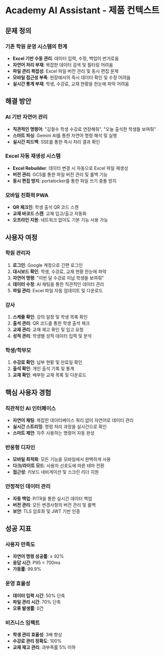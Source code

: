 # Academy AI Assistant - 제품 컨텍스트

## 문제 정의

### 기존 학원 운영 시스템의 한계
- **Excel 기반 수동 관리**: 데이터 입력, 수정, 백업이 번거로움
- **자연어 처리 부재**: 복잡한 데이터 검색 및 필터링 어려움
- **파일 관리 복잡성**: Excel 파일 버전 관리 및 동시 편집 문제
- **모바일 접근성 부족**: 현장에서의 즉시 데이터 확인 및 수정 어려움
- **실시간 통계 부재**: 학생, 수강료, 교재 현황을 한눈에 파악 어려움

## 해결 방안

### AI 기반 자연어 관리
- **직관적인 명령어**: "김철수 학생 수강료 연장해줘", "오늘 출석한 학생들 보여줘"
- **스마트 파싱**: Gemini AI를 통한 자연어 명령 해석 및 실행
- **실시간 피드백**: SSE를 통한 즉시 처리 결과 확인

### Excel 자동 재생성 시스템
- **Excel Rebuilder**: 데이터 변경 시 자동으로 Excel 파일 재생성
- **버전 관리**: GCS를 통한 파일 버전 관리 및 롤백 기능
- **동시 편집 방지**: portalocker를 통한 파일 쓰기 충돌 방지

### 모바일 친화적 PWA
- **QR 체크인**: 학생 출석 QR 코드 스캔
- **교재 바코드 스캔**: 교재 입고/출고 자동화
- **오프라인 지원**: 네트워크 없이도 기본 기능 사용 가능

## 사용자 여정

### 학원 관리자
1. **로그인**: Google 계정으로 간편 로그인
2. **대시보드 확인**: 학생, 수강료, 교재 현황 한눈에 파악
3. **자연어 명령**: "이번 달 수강료 미납 학생들 보여줘"
4. **데이터 수정**: AI 채팅을 통한 직관적인 데이터 관리
5. **파일 관리**: Excel 파일 자동 업데이트 및 다운로드

### 강사
1. **스케줄 확인**: 강의 일정 및 학생 목록 확인
2. **출석 관리**: QR 코드를 통한 학생 출석 체크
3. **교재 관리**: 교재 재고 확인 및 입고 요청
4. **성적 관리**: 학생별 성적 데이터 입력 및 분석

### 학생/학부모
1. **수강료 확인**: 납부 현황 및 만료일 확인
2. **출석 확인**: 개인 출석 기록 및 통계
3. **교재 확인**: 배부된 교재 목록 및 다운로드

## 핵심 사용자 경험

### 직관적인 AI 인터페이스
- **자연어 채팅**: 복잡한 데이터베이스 쿼리 없이 자연어로 데이터 관리
- **실시간 스트리밍**: 명령 처리 과정을 실시간으로 확인
- **스마트 제안**: 자주 사용하는 명령어 자동 완성

### 반응형 디자인
- **모바일 최적화**: 모든 기능을 모바일에서 완벽하게 사용
- **다크/라이트 모드**: 사용자 선호도에 따른 테마 전환
- **접근성**: 키보드 네비게이션 및 스크린 리더 지원

### 안정적인 데이터 관리
- **자동 백업**: PITR을 통한 실시간 데이터 백업
- **버전 관리**: 모든 변경사항의 버전 관리 및 롤백
- **보안**: TLS 암호화 및 JWT 기반 인증

## 성공 지표

### 사용자 만족도
- **자연어 명령 성공률**: ≥ 92%
- **응답 시간**: P95 < 700ms
- **가동률**: 99.9%

### 운영 효율성
- **데이터 입력 시간**: 50% 단축
- **파일 관리 시간**: 70% 단축
- **오류 발생률**: 0건

### 비즈니스 임팩트
- **학생 관리 효율성**: 3배 향상
- **수강료 관리 정확도**: 100%
- **교재 재고 관리**: 과부족률 5% 이하 